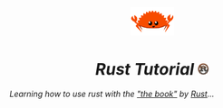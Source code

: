 <div align="center">
<a href="https://www.rust-lang.org/" >
<img src="img/rustacean-flat-happy.png" width="15%" height="15%" title="ALX Logo" alt="ALX Logo">
</a>
<h1 align="center"><em>Rust Tutorial </em><img src="img/rust-logo.png" width="4%" height="3%" title="ALX Logo" alt="ALX Logo"> </h1>
</div>

*Learning how to use rust with the ["the book"](https://doc.rust-lang.org/book/) by [Rust](https://www.rust-lang.org/)...*